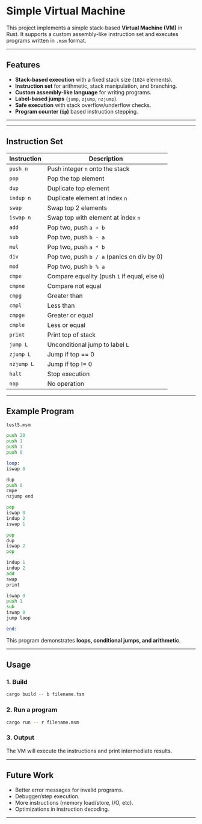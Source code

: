 # Simple  Virtual Machine

This project implements a simple stack-based **Virtual Machine (VM)** in Rust.
It supports a custom assembly-like instruction set and executes programs written in `.msm` format.

---

## Features

* **Stack-based execution** with a fixed stack size (`1024` elements).
* **Instruction set** for arithmetic, stack manipulation, and branching.
* **Custom assembly-like language** for writing programs.
* **Label-based jumps** (`jump`, `zjump`, `nzjump`).
* **Safe execution** with stack overflow/underflow checks.
* **Program counter (`ip`)** based instruction stepping.

---


---

## Instruction Set

| Instruction | Description                                    |
| ----------- | ---------------------------------------------- |
| `push n`    | Push integer `n` onto the stack                |
| `pop`       | Pop the top element                            |
| `dup`       | Duplicate top element                          |
| `indup n`   | Duplicate element at index `n`                 |
| `swap`      | Swap top 2 elements                            |
| `iswap n`   | Swap top with element at index `n`             |
| `add`       | Pop two, push `a + b`                          |
| `sub`       | Pop two, push `b - a`                          |
| `mul`       | Pop two, push `a * b`                          |
| `div`       | Pop two, push `b / a` (panics on div by 0)     |
| `mod`       | Pop two, push `b % a`                          |
| `cmpe`      | Compare equality (push `1` if equal, else `0`) |
| `cmpne`     | Compare not equal                              |
| `cmpg`      | Greater than                                   |
| `cmpl`      | Less than                                      |
| `cmpge`     | Greater or equal                               |
| `cmple`     | Less or equal                                  |
| `print`     | Print top of stack                             |
| `jump L`    | Unconditional jump to label `L`                |
| `zjump L`   | Jump if top == 0                               |
| `nzjump L`  | Jump if top != 0                               |
| `halt`      | Stop execution                                 |
| `nop`       | No operation                                   |

---

## Example Program

`test5.msm`

```asm
push 20
push 1
push 1
push 0

loop:
iswap 0

dup
push 0
cmpe
nzjump end

pop
iswap 0
indup 2
iswap 1

pop
dup
iswap 2
pop

indup 1
indup 2
add
swap
print

iswap 0
push 1
sub
iswap 0
jump loop

end:
```

This program demonstrates **loops, conditional jumps, and arithmetic**.

---

## Usage

### 1. Build

```bash
cargo build -- b filename.tsm
```

### 2. Run a program

```bash
cargo run -- r filename.msm
```

### 3. Output

The VM will execute the instructions and print intermediate results.

---

## Future Work

* Better error messages for invalid programs.
* Debugger/step execution.
* More instructions (memory load/store, I/O, etc).
* Optimizations in instruction decoding.

---

